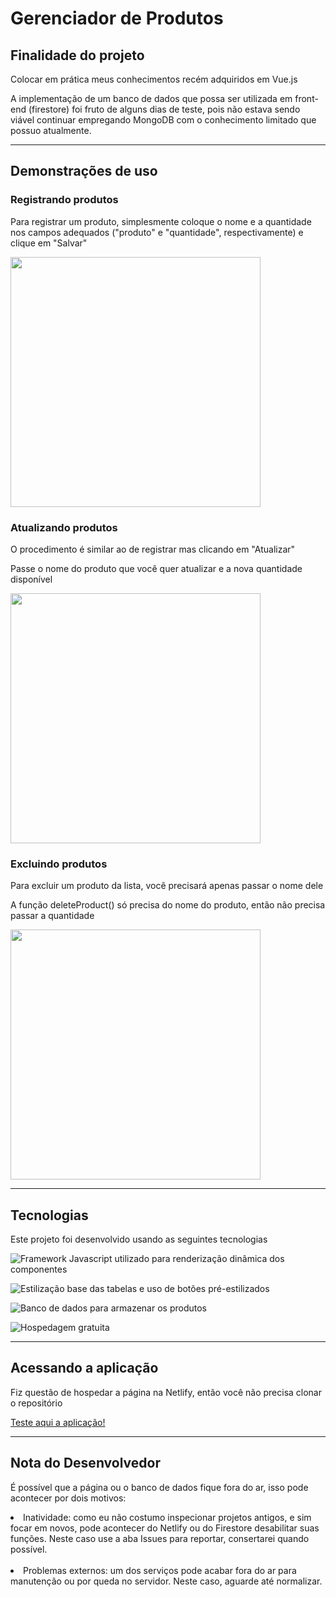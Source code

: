 <h1> Gerenciador de Produtos </h1>

<h2>Finalidade do projeto</h2>

<p>Colocar em prática meus conhecimentos recém adquiridos em Vue.js</p>

<p>A implementação de um banco de dados que possa ser utilizada em front-end (firestore) foi fruto de alguns dias de teste, pois não estava sendo viável continuar empregando MongoDB com o conhecimento limitado que possuo atualmente.</p>

<hr>

<h2>Demonstrações de uso</h2>

<h3><strong>Registrando produtos</strong></h3>
<p>Para registrar um produto, simplesmente coloque o nome e a quantidade nos campos adequados ("produto" e "quantidade", respectivamente) e clique em "Salvar"</p>

<img src="./assets/readme-assets/create.gif" width="400px">

<h3>Atualizando produtos</h3>
<p>O procedimento é similar ao de registrar mas clicando em "Atualizar"</p>
<p>Passe o nome do produto que você quer atualizar e a nova quantidade disponível</p>

<img src="./assets/readme-assets/update.gif" width="400px">

<h3>Excluindo produtos</h3>

<p>Para excluir um produto da lista, você precisará apenas passar o nome dele</p>
<p>A função deleteProduct() só precisa do nome do produto, então não precisa passar a quantidade</p>

<img src="./assets/readme-assets/delete.gif" width="400px">

<hr>

<h2>Tecnologias</h2>

<p>Este projeto foi desenvolvido usando as seguintes tecnologias</p>

![Framework Javascript utilizado para renderização dinâmica dos componentes](https://skills.thijs.gg/icons?i=vue&theme=light)

![Estilização base das tabelas e uso de botões pré-estilizados](https://skills.thijs.gg/icons?i=bootstrap&theme=light)

![Banco de dados para armazenar os produtos](https://skills.thijs.gg/icons?i=firebase&theme=light) 

![Hospedagem gratuita](https://skills.thijs.gg/icons?i=netlify&theme=light)

<hr> 
<h2>Acessando a aplicação</h2>
<p>Fiz questão de hospedar a página na Netlify, então você não precisa clonar o repositório</p>
<a target="_blank" href="https://gerenciadordeprodutos.netlify.app/">Teste aqui a aplicação!</a>

<hr>

<h2>Nota do Desenvolvedor</h2>
<p>É possível que a página ou o banco de dados fique fora do ar, isso pode acontecer por dois motivos:</p>

<li>Inatividade: como eu não costumo inspecionar projetos antigos, e sim focar em novos, pode acontecer do Netlify ou do Firestore desabilitar suas funções. Neste caso use a aba Issues para reportar, consertarei quando possível.</li>

<br/>

<li>Problemas externos: um dos serviços pode acabar fora do ar para manutenção ou por queda no servidor. Neste caso, aguarde até normalizar.</li>
